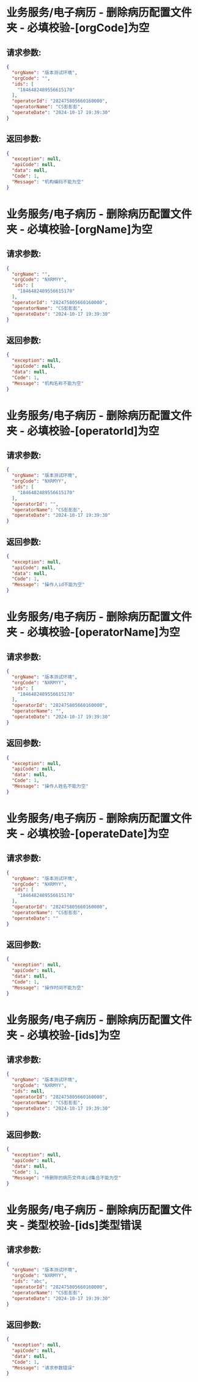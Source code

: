 
# 业务服务/电子病历 - 删除病历配置文件夹 - 必填校验-[orgCode]为空
## 请求参数:
``` json
{
  "orgName": "版本测试环境",
  "orgCode": "",
  "ids": [
    "1846482489556615170"
  ],
  "operatorId": "282475805660160000",
  "operatorName": "CS彭彭彭",
  "operateDate": "2024-10-17 19:39:30"
}
```
## 返回参数:
``` json
{
  "exception": null,
  "apiCode": null,
  "data": null,
  "Code": 1,
  "Message": "机构编码不能为空"
}
```
# 业务服务/电子病历 - 删除病历配置文件夹 - 必填校验-[orgName]为空
## 请求参数:
``` json
{
  "orgName": "",
  "orgCode": "NXRMYY",
  "ids": [
    "1846482489556615170"
  ],
  "operatorId": "282475805660160000",
  "operatorName": "CS彭彭彭",
  "operateDate": "2024-10-17 19:39:30"
}
```
## 返回参数:
``` json
{
  "exception": null,
  "apiCode": null,
  "data": null,
  "Code": 1,
  "Message": "机构名称不能为空"
}
```
# 业务服务/电子病历 - 删除病历配置文件夹 - 必填校验-[operatorId]为空
## 请求参数:
``` json
{
  "orgName": "版本测试环境",
  "orgCode": "NXRMYY",
  "ids": [
    "1846482489556615170"
  ],
  "operatorId": "",
  "operatorName": "CS彭彭彭",
  "operateDate": "2024-10-17 19:39:30"
}
```
## 返回参数:
``` json
{
  "exception": null,
  "apiCode": null,
  "data": null,
  "Code": 1,
  "Message": "操作人id不能为空"
}
```
# 业务服务/电子病历 - 删除病历配置文件夹 - 必填校验-[operatorName]为空
## 请求参数:
``` json
{
  "orgName": "版本测试环境",
  "orgCode": "NXRMYY",
  "ids": [
    "1846482489556615170"
  ],
  "operatorId": "282475805660160000",
  "operatorName": "",
  "operateDate": "2024-10-17 19:39:30"
}
```
## 返回参数:
``` json
{
  "exception": null,
  "apiCode": null,
  "data": null,
  "Code": 1,
  "Message": "操作人姓名不能为空"
}
```
# 业务服务/电子病历 - 删除病历配置文件夹 - 必填校验-[operateDate]为空
## 请求参数:
``` json
{
  "orgName": "版本测试环境",
  "orgCode": "NXRMYY",
  "ids": [
    "1846482489556615170"
  ],
  "operatorId": "282475805660160000",
  "operatorName": "CS彭彭彭",
  "operateDate": ""
}
```
## 返回参数:
``` json
{
  "exception": null,
  "apiCode": null,
  "data": null,
  "Code": 1,
  "Message": "操作时间不能为空"
}
```
# 业务服务/电子病历 - 删除病历配置文件夹 - 必填校验-[ids]为空
## 请求参数:
``` json
{
  "orgName": "版本测试环境",
  "orgCode": "NXRMYY",
  "ids": null,
  "operatorId": "282475805660160000",
  "operatorName": "CS彭彭彭",
  "operateDate": "2024-10-17 19:39:30"
}
```
## 返回参数:
``` json
{
  "exception": null,
  "apiCode": null,
  "data": null,
  "Code": 1,
  "Message": "待删除的病历文件夹id集合不能为空"
}
```
# 业务服务/电子病历 - 删除病历配置文件夹 - 类型校验-[ids]类型错误
## 请求参数:
``` json
{
  "orgName": "版本测试环境",
  "orgCode": "NXRMYY",
  "ids": "abc",
  "operatorId": "282475805660160000",
  "operatorName": "CS彭彭彭",
  "operateDate": "2024-10-17 19:39:30"
}
```
## 返回参数:
``` json
{
  "exception": null,
  "apiCode": null,
  "data": null,
  "Code": 1,
  "Message": "请求参数错误"
}
```